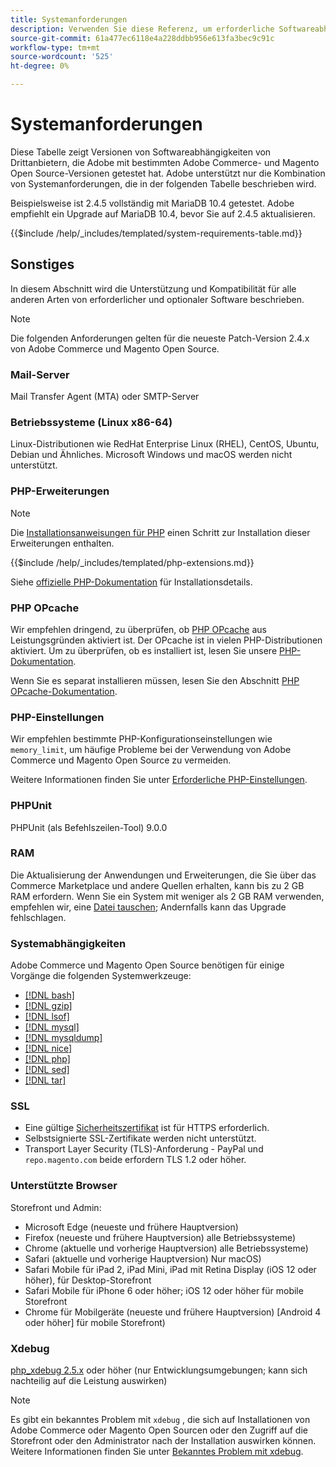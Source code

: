 ```yaml
---
title: Systemanforderungen
description: Verwenden Sie diese Referenz, um erforderliche Softwareabhängigkeiten zu identifizieren, die mit Adobe Commerce- und Magento Open Source-Versionen getestet wurden.
source-git-commit: 61a477ec6118e4a228ddbb956e613fa3bec9c91c
workflow-type: tm+mt
source-wordcount: '525'
ht-degree: 0%

---
```



# Systemanforderungen

Diese Tabelle zeigt Versionen von Softwareabhängigkeiten von Drittanbietern, die Adobe mit bestimmten Adobe Commerce- und Magento Open Source-Versionen getestet hat. Adobe unterstützt nur die Kombination von Systemanforderungen, die in der folgenden Tabelle beschrieben wird.

Beispielsweise ist 2.4.5 vollständig mit MariaDB 10.4 getestet. Adobe empfiehlt ein Upgrade auf MariaDB 10.4, bevor Sie auf 2.4.5 aktualisieren.

{{$include /help/_includes/templated/system-requirements-table.md}}

## Sonstiges

In diesem Abschnitt wird die Unterstützung und Kompatibilität für alle anderen Arten von erforderlicher und optionaler Software beschrieben.

>[!NOTE]
>
>Die folgenden Anforderungen gelten für die neueste Patch-Version 2.4.x von Adobe Commerce und Magento Open Source.

### Mail-Server

Mail Transfer Agent (MTA) oder SMTP-Server

### Betriebssysteme (Linux x86-64)

Linux-Distributionen wie RedHat Enterprise Linux (RHEL), CentOS, Ubuntu, Debian und Ähnliches. Microsoft Windows und macOS werden nicht unterstützt.

### PHP-Erweiterungen

>[!NOTE]
>
>Die [Installationsanweisungen für PHP](prerequisites/php-settings.md) einen Schritt zur Installation dieser Erweiterungen enthalten.

{{$include /help/_includes/templated/php-extensions.md}}

Siehe [offizielle PHP-Dokumentation](https://php.net/manual/en/extensions.php) für Installationsdetails.

### PHP OPcache

Wir empfehlen dringend, zu überprüfen, ob [PHP OPcache](https://php.net/manual/en/intro.opcache.php) aus Leistungsgründen aktiviert ist. Der OPcache ist in vielen PHP-Distributionen aktiviert. Um zu überprüfen, ob es installiert ist, lesen Sie unsere [PHP-Dokumentation](prerequisites/php-settings.md).

Wenn Sie es separat installieren müssen, lesen Sie den Abschnitt [PHP OPcache-Dokumentation](https://php.net/manual/en/opcache.setup.php).

### PHP-Einstellungen

Wir empfehlen bestimmte PHP-Konfigurationseinstellungen wie `memory_limit`, um häufige Probleme bei der Verwendung von Adobe Commerce und Magento Open Source zu vermeiden.

Weitere Informationen finden Sie unter [Erforderliche PHP-Einstellungen](prerequisites/php-settings.md).

### PHPUnit

PHPUnit (als Befehlszeilen-Tool) 9.0.0

### RAM

Die Aktualisierung der Anwendungen und Erweiterungen, die Sie über das Commerce Marketplace und andere Quellen erhalten, kann bis zu 2 GB RAM erfordern. Wenn Sie ein System mit weniger als 2 GB RAM verwenden, empfehlen wir, eine [Datei tauschen](https://support.magento.com/hc/en-us/articles/360032980432); Andernfalls kann das Upgrade fehlschlagen.

### Systemabhängigkeiten

Adobe Commerce und Magento Open Source benötigen für einige Vorgänge die folgenden Systemwerkzeuge:

- [[!DNL bash]](https://www.gnu.org/software/bash/)
- [[!DNL gzip]](https://www.gzip.org/)
- [[!DNL lsof]](https://linux.die.net/man/8/lsof)
- [[!DNL mysql]](https://www.mysql.com/)
- [[!DNL mysqldump]](https://dev.mysql.com/doc/refman/8.0/en/mysqldump.html)
- [[!DNL nice]](https://linux.die.net/man/1/nice)
- [[!DNL php]](https://www.php.net/)
- [[!DNL sed]](https://www.gnu.org/software/sed/manual/sed.html)
- [[!DNL tar]](https://linux.die.net/man/1/tar)

### SSL

- Eine gültige [Sicherheitszertifikat](https://glossary.magento.com/security-certificate) ist für HTTPS erforderlich.
- Selbstsignierte SSL-Zertifikate werden nicht unterstützt.
- Transport Layer Security (TLS)-Anforderung - PayPal und `repo.magento.com` beide erfordern TLS 1.2 oder höher.

### Unterstützte Browser

Storefront und Admin:

- Microsoft Edge (neueste und frühere Hauptversion)
- Firefox (neueste und frühere Hauptversion) alle Betriebssysteme)
- Chrome (aktuelle und vorherige Hauptversion) alle Betriebssysteme)
- Safari (aktuelle und vorherige Hauptversion) Nur macOS)
- Safari Mobile für iPad 2, iPad Mini, iPad mit Retina Display (iOS 12 oder höher), für Desktop-Storefront
- Safari Mobile für iPhone 6 oder höher; iOS 12 oder höher für mobile Storefront
- Chrome für Mobilgeräte (neueste und frühere Hauptversion) [Android 4 oder höher] für mobile Storefront)

### Xdebug

[php_xdebug 2.5.x](https://xdebug.org/download) oder höher (nur Entwicklungsumgebungen; kann sich nachteilig auf die Leistung auswirken)

>[!NOTE]
>
>Es gibt ein bekanntes Problem mit `xdebug` , die sich auf Installationen von Adobe Commerce oder Magento Open Sourcen oder den Zugriff auf die Storefront oder den Administrator nach der Installation auswirken können. Weitere Informationen finden Sie unter [Bekanntes Problem mit xdebug](https://support.magento.com/hc/en-us/articles/360034242212).
